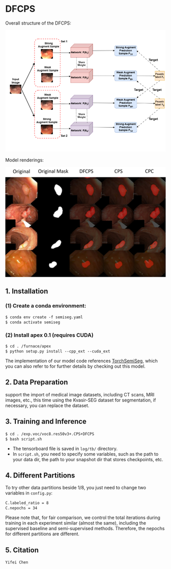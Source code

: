 # DFCPS

Overall structure of the DFCPS:

![image](img/structure.png)

Model renderings:

![image](img/comparison.png)

## 1. Installation

### (1) Create a conda environment:

```
$ conda env create -f semiseg.yaml
$ conda activate semiseg
```

### (2) Install apex 0.1 (requires CUDA)

```
$ cd . /furnace/apex
$ python setup.py install --cpp_ext --cuda_ext
```

The implementation of our model code references [TorchSemiSeg](https://github.com/charlesCXK/TorchSemiSeg), which you can also refer to for further details by checking out this model.

## 2. Data Preparation

support the import of medical image datasets, including CT scans, MRI images, etc., this time using the Kvasir-SEG dataset for segmentation, if necessary, you can replace the dataset.

## 3. Training and Inference

```
$ cd . /exp.voc/voc8.res50v3+.CPS+DFCPS
$ bash script.sh
```
- The tensorboard file is saved in `log/tb/` directory.
- In `script.sh`, you need to specify some variables, such as the path to your data dir, the path to your snapshot dir that stores checkpoints, etc.

## 4. Different Partitions
To try other data partitions beside 1/8, you just need to change two variables in `config.py`:

```
C.labeled_ratio = 8
C.nepochs = 34
```

Please note that, for fair comparison, we control the total iterations during training in each experiment similar (almost the same), including the supervised baseline and semi-supervised methods. Therefore, the nepochs for different partitions are different.

## 5. Citation

```
Yifei Chen
```
